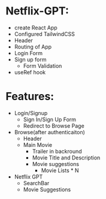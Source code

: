 # Netflix-GPT:

- create React App
- Configured TailwindCSS
- Header
- Routing of App
- Login Form
- Sign up form
    - Form Validation
- useRef hook


# Features:
- Login/Signup 
    - Sign In/Sign Up Form
    - Redirect to Browse Page
- Browse(after authenticaiton)
    - Header
    - Main Movie
        - Trailer in backround
        - Movie Title and Description
        - Movie suggestions
            - Movie Lists * N
- Netflix GPT
    - SearchBar
    - Movie Suggestions